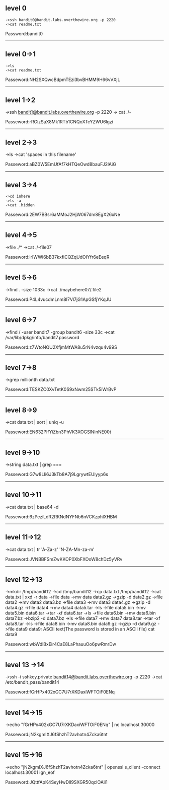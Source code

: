 ## level 0
    ->ssh bandit0@bandit.labs.overthewire.org -p 2220
    ->cat readme.txt 
   
Password:bandit0

---

## level 0->1
    ->ls
    ->cat readme.txt

Passeword:NH2SXQwcBdpmTEzi3bvBHMM9H66vVXjL

---

## level 1->2
   ->ssh bandit1@bandit.labs.overthewire.org -p 2220
   -> cat ./-

Passeword:rRGizSaX8Mk1RTb1CNQoXTcYZWU6lgzi

---


## level 2->3
   ->ls
   ->cat 'spaces in this filename'

Passeword:aBZ0W5EmUfAf7kHTQeOwd8bauFJ2lAiG

---


## level 3->4
    ->cd inhere
    ->ls -a 
    ->cat .hidden
 
 Passeword:2EW7BBsr6aMMoJ2HjW067dm8EgX26xNe

---


 ## level 4->5
   ->file ./*
   ->cat ./-file07

Passeword:lrIWWI6bB37kxfiCQZqUdOIYfr6eEeqR

---

## level 5->6
   ->find . -size 1033c
   ->cat ./maybehere07/.file2

Passeword:P4L4vucdmLnm8I7Vl7jG1ApGSfjYKqJU

---

## level 6->7
  ->find / -user bandit7 -group bandit6 -size 33c
  ->cat /var/lib/dpkg/info/bandit7.password

Passeword:z7WtoNQU2XfjmMtWA8u5rN4vzqu4v99S

---

## level 7->8
  ->grep millionth data.txt

Passeword:TESKZC0XvTetK0S9xNwm25STk5iWrBvP

---

## level 8->9
  ->cat data.txt | sort  | uniq -u

Passeword:EN632PlfYiZbn3PhVK3XOGSlNInNE00t

---

## level 9->10
  ->string data.txt | grep ===

Passeword:G7w8LIi6J3kTb8A7j9LgrywtEUlyyp6s

---

## level 10->11
 ->cat data.txt | base64 -d

Passeword:6zPeziLdR2RKNdNYFNb6nVCKzphlXHBM

---

## level 11->12
  ->cat data.txt | tr 'A-Za-z' 'N-ZA-Mn-za-m'

Passeword:JVNBBFSmZwKKOP0XbFXOoW8chDz5yVRv

---

## level 12->13
  ->mkdir /tmp/bandit12
  ->cd /tmp/bandit12
  ->cp data.txt /tmp/bandit12
  ->cat data.txt | xxd -r data
  ->file data
   ->mv data data2.gz
  ->gzip -d data2.gz 
  ->file data2
  ->mv data2 data3.bz
  ->file data3
  ->mv data3 data4.gz
  ->gzip -d data4.gz
  ->file data4
  ->mv data4 data5.tar
  ->ls
  ->file data5.bin
  ->mv data5.bin data6.tar
  ->tar -xf data6.tar
  ->ls
  ->file data6.bin
  ->mv data6.bin data7.bz
  ->bzip2 -d data7.bz
  ->ls
  ->file data7
  ->mv data7 data8.tar
  ->tar -xf data8.tar
  ->ls 
  ->file data8.bin
  ->mv data8.bin data9.gz
  ->gzip -d data9.gz
  ->file data9
 data9: ASCII text(The password is stored in an ASCII file)
  cat data9

Passeword:wbWdlBxEir4CaE8LaPhauuOo6pwRmrDw

---

## level 13 ->14
  ->ssh -i sshkey.private bandit14@bandit.labs.overthewire.org -p 2220
  ->cat /etc/bandit_pass/bandit14

Passeword:fGrHPx402xGC7U7rXKDaxiWFTOiF0ENq

---

## level 14->15
  ->echo "fGrHPx402xGC7U7rXKDaxiWFTOiF0ENq" | nc localhost 30000

Passeword:jN2kgmIXJ6fShzhT2avhotn4Zcka6tnt

---

## level 15->16
  ->echo "jN2kgmIXJ6fShzhT2avhotn4Zcka6tnt" | openssl s_client -connect localhost:30001 ign_eof

Passeword:JQttfApK4SeyHwDlI9SXGR50qclOAil1
 